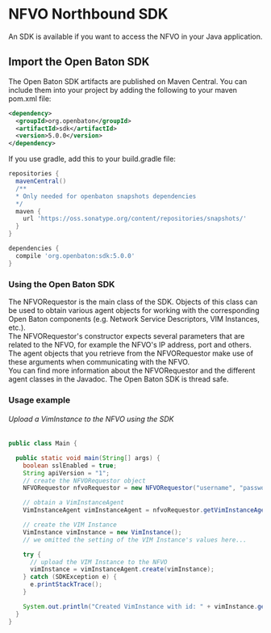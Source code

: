 # NFVO Northbound SDK

An SDK is available if you want to access the NFVO in your Java application.

## Import the Open Baton SDK

The Open Baton SDK artifacts are published on Maven Central. You can include them into your project by adding the following to your maven pom.xml file:

```xml
<dependency>
  <groupId>org.openbaton</groupId>
  <artifactId>sdk</artifactId>
  <version>5.0.0</version>
</dependency>
```

If you use gradle, add this to your build.gradle file:

```gradle
repositories {
  mavenCentral()
  /**
  * Only needed for openbaton snapshots dependencies
  */
  maven {
    url 'https://oss.sonatype.org/content/repositories/snapshots/'
  }
}

dependencies {
  compile 'org.openbaton:sdk:5.0.0'
}
```


### Using the Open Baton SDK

The NFVORequestor is the main class of the SDK.
Objects of this class can be used to obtain various agent objects for working with the corresponding Open Baton components (e.g. Network Service Descriptors, VIM Instances, etc.).  
The NFVORequestor's constructor expects several parameters that are related to the NFVO, for example the NFVO's IP address, port and others.
The agent objects that you retrieve from the NFVORequestor make use of these arguments when communicating with the NFVO.  
You can find more information about the NFVORequestor and the different agent classes in the Javadoc.
The Open Baton SDK is thread safe.

### Usage example

###### Upload a VimInstance to the NFVO using the SDK
```java
public class Main {

  public static void main(String[] args) {
    boolean sslEnabled = true;
    String apiVersion = "1";
    // create the NFVORequestor object
    NFVORequestor nfvoRequestor = new NFVORequestor("username", "password", sslEnabled, "projectName", "nfvo_ip", "nfvo_port", apiVersion);

    // obtain a VimInstanceAgent
    VimInstanceAgent vimInstanceAgent = nfvoRequestor.getVimInstanceAgent();

    // create the VIM Instance
    VimInstance vimInstance = new VimInstance();
    // we omitted the setting of the VIM Instance's values here...

    try {
      // upload the VIM Instance to the NFVO
      vimInstance = vimInstanceAgent.create(vimInstance);
    } catch (SDKException e) {
      e.printStackTrace();
    }

    System.out.println("Created VimInstance with id: " + vimInstance.getId());
  }
}
```

<!---
References
-->
